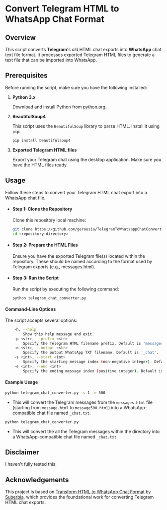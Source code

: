 # Convert Telegram HTML to WhatsApp Chat Format

## Overview

This script converts **Telegram**'s *old* HTML chat exports into **WhatsApp** chat text file format. It processes exported Telegram HTML files to generate a text file that can be imported into WhatsApp.

## Prerequisites

Before running the script, make sure you have the following installed:

1. **Python 3.x**

    Download and install Python from [python.org](https://www.python.org/).

2. **BeautifulSoup4**

    This script uses the `BeautifulSoup` library to parse HTML. Install it using `pip`:
   
    ```bash
    pip install beautifulsoup4
    ```

3. **Exported Telegram HTML files**

    Export your Telegram chat using the desktop application. Make sure you have the HTML files ready.

## Usage

Follow these steps to convert your Telegram HTML chat export into a WhatsApp chat file.

- #### Step 1: Clone the Repository

    Clone this repository local machine:

    ```bash
    git clone https://github.com/gerousia/TelegramToWhatsappChatConverter.git
    cd <repository-directory>
    ```

- #### Step 2: Prepare the HTML Files

    Ensure you have the exported Telegram file(s) located within the repository. These should be named according to the format used by Telegram exports (e.g., messages.html).

- #### Step 3: Run the Script

    Run the script by executing the following command:

    ```bash
    python telegram_chat_converter.py
    ```

#### Command-Line Options

The script accepts several options:

```bash
    -h, --help               
        Show this help message and exit.
    -p <str>, --prefix <str>  
        Specify the Telegram HTML filename prefix. Default is 'messages'.
    -o <str>, --output <str>  
        Specify the output WhatsApp TXT filename. Default is '_chat'.
    -s <int>, --start <int>   
        Specify the starting message index (non-negative integer). Default is 1.
    -e <int>, --end <int>     
        Specify the ending message index (positive integer). Default is MAX (process all messages).
```

#### Example Usage

```bash
python telegram_chat_converter.py -s 1 -e 500
```

- This will convert the Telegram messages from the `messages.html` file (starting from `message.html` to `message500.html`) into a WhatsApp-compatible chat file named `_chat.txt`.

```bash
python telegram_chat_converter.py
```

- This will convert the all the Telegram messages within the directory into a WhatsApp-compatible chat file named `_chat.txt`.

## Disclaimer

I haven't fully tested this.

## Acknowledgements

This project is based on [Transform HTML to WhatsApp Chat Format](https://github.com/Suberbia/html_to_txt) by [Suberbia](https://github.com/Suberbia), which provides the foundational work for converting Telegram HTML chat exports.
